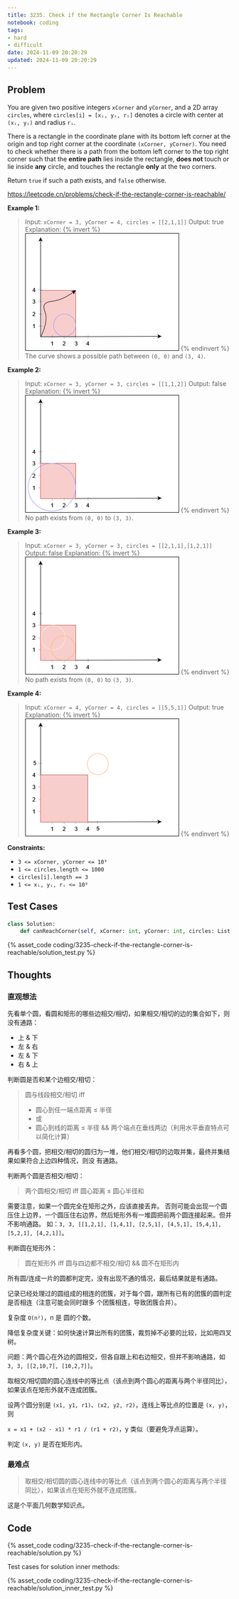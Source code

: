```yaml
---
title: 3235. Check if the Rectangle Corner Is Reachable
notebook: coding
tags:
- hard
- difficult
date: 2024-11-09 20:20:29
updated: 2024-11-09 20:20:29
---
```


## Problem

You are given two positive integers `xCorner` and `yCorner`, and a 2D array `circles`, where `circles[i] = [xᵢ, yᵢ, rᵢ]` denotes a circle with center at `(xᵢ, yᵢ)` and radius `rᵢ`.

There is a rectangle in the coordinate plane with its bottom left corner at the origin and top right corner at the coordinate `(xCorner, yCorner)`. You need to check whether there is a path from the bottom left corner to the top right corner such that the **entire path** lies inside the rectangle, **does not** touch or lie inside **any** circle, and touches the rectangle **only** at the two corners.

Return `true` if such a path exists, and `false` otherwise.

<https://leetcode.cn/problems/check-if-the-rectangle-corner-is-reachable/>

**Example 1:**

> Input: `xCorner = 3, yCorner = 4, circles = [[2,1,1]]`
> Output: true
> Explanation:
> {% invert %}
![case1](3235-check-if-the-rectangle-corner-is-reachable/case1.png)
{% endinvert %}
> The curve shows a possible path between `(0, 0)` and `(3, 4)`.

**Example 2:**

> Input: `xCorner = 3, yCorner = 3, circles = [[1,1,2]]`
> Output: false
> Explanation:
> {% invert %}
![case2](3235-check-if-the-rectangle-corner-is-reachable/case2.png)
{% endinvert %}
> No path exists from `(0, 0)` to `(3, 3)`.

**Example 3:**

> Input: `xCorner = 3, yCorner = 3, circles = [[2,1,1],[1,2,1]]`
> Output: false
> Explanation:
> {% invert %}
![case3](3235-check-if-the-rectangle-corner-is-reachable/case3.png)
{% endinvert %}
> No path exists from `(0, 0)` to `(3, 3)`.

**Example 4:**

> Input: `xCorner = 4, yCorner = 4, circles = [[5,5,1]]`
> Output: true
> Explanation:
> {% invert %}
![case4](3235-check-if-the-rectangle-corner-is-reachable/case4.png)
{% endinvert %}

**Constraints:**

- `3 <= xCorner, yCorner <= 10⁹`
- `1 <= circles.length <= 1000`
- `circles[i].length == 3`
- `1 <= xᵢ, yᵢ, rᵢ <= 10⁹`

## Test Cases

``` python
class Solution:
    def canReachCorner(self, xCorner: int, yCorner: int, circles: List[List[int]]) -> bool:
```

{% asset_code coding/3235-check-if-the-rectangle-corner-is-reachable/solution_test.py %}

## Thoughts

### 直观想法

先看单个圆，看圆和矩形的哪些边相交/相切，如果相交/相切的边的集合如下，则没有通路：

- 上 & 下
- 左 & 右
- 左 & 下
- 右 & 上

判断圆是否和某个边相交/相切：

> 圆与线段相交/相切 iff
>
> - 圆心到任一端点距离 ≤ 半径
> - 或
> - 圆心到线的距离 ≤ 半径 && 两个端点在垂线两边（利用水平垂直特点可以简化计算）

再看多个圆，把相交/相切的圆归为一堆，他们相交/相切的边取并集，最终并集结果如果符合上边四种情况，则没
有通路。

判断两个圆是否相交/相切：

> 两个圆相交/相切 iff 圆心距离 ≤ 圆心半径和

需要注意，如果一个圆完全在矩形之外，应该直接丢弃。
否则可能会出现一个圆压住上边界，一个圆压住右边界，然后矩形外有一堆圆把前两个圆连接起来。但并不影响通路。
如：`3, 3, [[1,2,1], [1,4,1], [2,5,1], [4,5,1], [5,4,1], [5,2,1], [4,2,1]]`。

判断圆在矩形外：

> 圆在矩形外 iff 圆与四边都不相交/相切 && 圆不在矩形内

所有圆/连成一片的圆都判定完，没有出现不通的情况，最后结果就是有通路。

记录已经处理过的圆组成的相连的团簇，对于每个圆，跟所有已有的团簇的圆判定是否相连（注意可能会同时跟多
个团簇相连，导致团簇合并）。

复杂度 `O(n²)`，n 是 圆的个数。

降低复杂度关键：如何快速计算出所有的团簇，裁剪掉不必要的比较，比如用四叉树。

问题：两个圆心在外边的圆相交，但各自跟上和右边相交，但并不影响通路，如 `3, 3, [[2,10,7], [10,2,7]]`。

取相交/相切圆的圆心连线中的等比点（该点到两个圆心的距离与两个半径同比），如果该点在矩形外就不连成团簇。

设两个圆分别是 `(x1, y1, r1)`、`(x2, y2, r2)`，连线上等比点的位置是 `(x, y)`，则

`x = x1 + (x2 - x1) * r1 / (r1 + r2)`，y 类似（要避免浮点运算）。

判定 `(x, y)` 是否在矩形内。

### 最难点

> 取相交/相切圆的圆心连线中的等比点（该点到两个圆心的距离与两个半径同比），如果该点在矩形外就不连成团簇。

这是个平面几何数学知识点。

## Code

{% asset_code coding/3235-check-if-the-rectangle-corner-is-reachable/solution.py %}

Test cases for solution inner methods:

{% asset_code coding/3235-check-if-the-rectangle-corner-is-reachable/solution_inner_test.py %}
